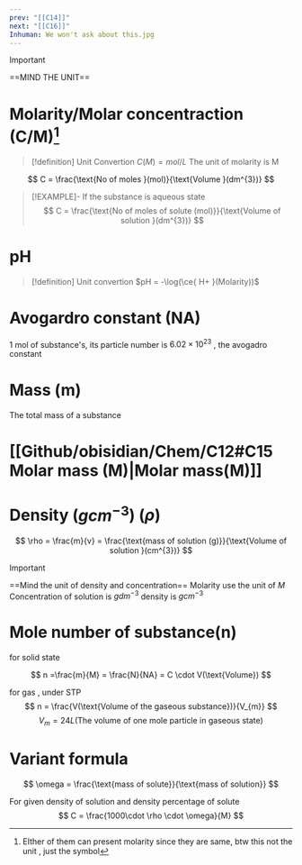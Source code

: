 ```yaml
---
prev: "[[C14]]"
next: "[[C16]]"
Inhuman: We won't ask about this.jpg
---
```

> [!IMPORTANT]
> ==MIND THE UNIT==
# Molarity/Molar concentraction (C/M)[^1]


> [!definition] Unit Convertion
> $C(M) = mol/L$
The unit of molarity is M

$$
C = \frac{\text{No of moles }(mol)}{\text{Volume }(dm^{3})}
$$


> [!EXAMPLE]- If the substance is aqueous state
$$
C = \frac{\text{No of moles of solute (mol)}}{\text{Volume of solution }(dm^{3})}
$$
# pH 

> [!definition] Unit convertion
> $pH = -\log(\ce{ H+ }(Molarity))$

# Avogardro constant (NA)
1 mol of substance's, its particle number is $\displaystyle 6.02\times 10^{23}$ , the avogadro constant 


# Mass (m)
The total mass of a substance

# [[Github/obisidian/Chem/C12#C15 Molar mass (M)|Molar mass(M)]]

# Density ($\displaystyle gcm^{-3}$) ($\displaystyle \rho$) 

$$
 \rho = \frac{m}{v} = \frac{\text{mass of solution (g)}}{\text{Volume of solution }(cm^{3})}
$$

> [!IMPORTANT]
> ==Mind the unit of density and concentration== 
> Molarity use the unit of $\displaystyle M$ 
> Concentration of solution is $\displaystyle gdm^{-3}$
> density is $\displaystyle gcm^{-3}$
# Mole number of substance(n)

for solid state
 
$$
n =\frac{m}{M} = \frac{N}{NA} = C \cdot V(\text{Volume})
$$

for gas , under STP
$$
n = \frac{V(\text{Volume of the gaseous substance})}{V_{m}}
$$
$$
V_{m} = 24L (\text{The volume of one mole particle in gaseous state})
$$




# Variant formula 
$$
\omega = \frac{\text{mass of solute}}{\text{mass of solution}}
$$

For given density  of solution and density percentage of solute 
$$
C = \frac{1000\cdot \rho \cdot \omega}{M}
$$


[^1]: EIther of them can present molarity since they are same, btw this not the unit , just the symbol 
